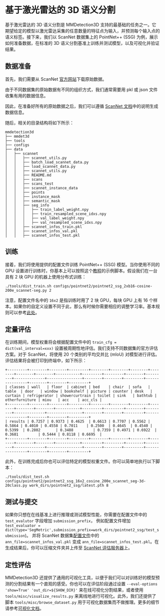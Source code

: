 # 基于激光雷达的 3D 语义分割

基于激光雷达的 3D 语义分割是 MMDetection3D 支持的最基础的任务之一。它期望给定的模型以激光雷达采集的任意数量的特征点为输入，并预测每个输入点的语义标签。接下来，我们以 ScanNet 数据集上的 PointNet++ (SSG) 为例，展示如何准备数据，在标准的 3D 语义分割基准上训练并测试模型，以及可视化并验证结果。

## 数据准备

首先，我们需要从 ScanNet [官方网站](http://kaldir.vc.in.tum.de/scannet_benchmark/documentation)下载原始数据。

由于不同数据集的原始数据有不同的组织方式，我们通常需要用 pkl 或 json 文件收集有用的数据信息。

因此，在准备好所有的原始数据之后，我们可以遵循 [ScanNet 文档](https://github.com/open-mmlab/mmdetection3d/blob/master/data/scannet/README.md/)中的说明生成数据信息。

随后，相关的目录结构将如下所示：

```
mmdetection3d
├── mmdet3d
├── tools
├── configs
├── data
│   ├── scannet
│   │   ├── scannet_utils.py
│   │   ├── batch_load_scannet_data.py
│   │   ├── load_scannet_data.py
│   │   ├── scannet_utils.py
│   │   ├── README.md
│   │   ├── scans
│   │   ├── scans_test
│   │   ├── scannet_instance_data
│   │   ├── points
│   │   ├── instance_mask
│   │   ├── semantic_mask
│   │   ├── seg_info
│   │   │   ├── train_label_weight.npy
│   │   │   ├── train_resampled_scene_idxs.npy
│   │   │   ├── val_label_weight.npy
│   │   │   ├── val_resampled_scene_idxs.npy
│   │   ├── scannet_infos_train.pkl
│   │   ├── scannet_infos_val.pkl
│   │   ├── scannet_infos_test.pkl
```

## 训练

接着，我们将使用提供的配置文件训练 PointNet++ (SSG) 模型。当你使用不同的 GPU 设置进行训练时，你基本上可以按照这个[教程](https://mmdetection3d.readthedocs.io/zh_CN/latest/1_exist_data_model.html#inference-with-existing-models)的示例脚本。假设我们在一台具有 2 块 GPU 的机器上使用分布式训练：

```
./tools/dist_train.sh configs/pointnet2/pointnet2_ssg_2xb16-cosine-200e_scannet-seg.py 2
```

注意，配置文件名中的 `16x2` 是指训练时用了 2 块 GPU，每块 GPU 上有 16 个样本。如果你的自定义设置不同于此，那么有时候你需要相应的调整学习率。基本规则可以参考[此处](https://arxiv.org/abs/1706.02677)。

## 定量评估

在训练期间，模型权重将会根据配置文件中的 `train_cfg = dict(val_interval=xxx)` 设置被周期性地评估。我们支持不同数据集的官方评估方案。对于 ScanNet，将使用 20 个类别的平均交并比 (mIoU) 对模型进行评估。评估结果将会被打印到终端中，如下所示：

```
+---------+--------+--------+---------+--------+--------+--------+--------+--------+--------+-----------+---------+---------+--------+---------+--------------+----------------+--------+--------+---------+----------------+--------+--------+---------+
| classes | wall   | floor  | cabinet | bed    | chair  | sofa   | table  | door   | window | bookshelf | picture | counter | desk   | curtain | refrigerator | showercurtrain | toilet | sink   | bathtub | otherfurniture | miou   | acc    | acc_cls |
+---------+--------+--------+---------+--------+--------+--------+--------+--------+--------+-----------+---------+---------+--------+---------+--------------+----------------+--------+--------+---------+----------------+--------+--------+---------+
| results | 0.7257 | 0.9373 | 0.4625  | 0.6613 | 0.7707 | 0.5562 | 0.5864 | 0.4010 | 0.4558 | 0.7011    | 0.2500  | 0.4645  | 0.4540 | 0.5399  | 0.2802       | 0.3488         | 0.7359 | 0.4971 | 0.6922  | 0.3681         | 0.5444 | 0.8118 | 0.6695  |
+---------+--------+--------+---------+--------+--------+--------+--------+--------+--------+-----------+---------+---------+--------+---------+--------------+----------------+--------+--------+---------+----------------+--------+--------+---------+
```

此外，在训练完成后你也可以评估特定的模型权重文件。你可以简单地执行以下脚本：

```
./tools/dist_test.sh configs/pointnet2/pointnet2_ssg_16x2_cosine_200e_scannet_seg-3d-20class.py work_dirs/pointnet2_ssg/latest.pth 8
```

## 测试与提交

如果你只想在在线基准上进行推理或测试模型性能，你需要在配置文件中的 `test_evalutor` 字段增加 `submission_prefix`， 例如配置文件增加 `test_evaluator = dict(type='SegMetric',submission_prefix=work_dirs/pointnet2_ssg/test_submission`)。
并将 ScanNet 数据集[配置文件](https://github.com/open-mmlab/mmdetection3d/blob/master/configs/_base_/datasets/scannet_seg-3d-20class.py#L129)中的 `ann_file=scannet_infos_val.pkl` 变成 `ann_file=scannet_infos_test.pkl`。在生成结果后，你可以压缩文件夹并上传至 [ScanNet 评估服务器](http://kaldir.vc.in.tum.de/scannet_benchmark/semantic_label_3d)上。

## 定性评估

MMDetection3D 还提供了通用的可视化工具，以便于我们可以对训练好的模型预测的分割结果有一个直观的感受。你也可以在评估阶段通过设置 `--eval-options 'show=True' 'out_dir=${SHOW_DIR}'` 来在线可视化分割结果，或者使用 `tools/misc/visualize_results.py` 来离线地进行可视化。此外，我们还提供了脚本 `tools/misc/browse_dataset.py` 用于可视化数据集而不做推理。更多的细节请参考[可视化文档](https://mmdetection3d.readthedocs.io/zh_CN/latest/useful_tools.html#visualization)。
